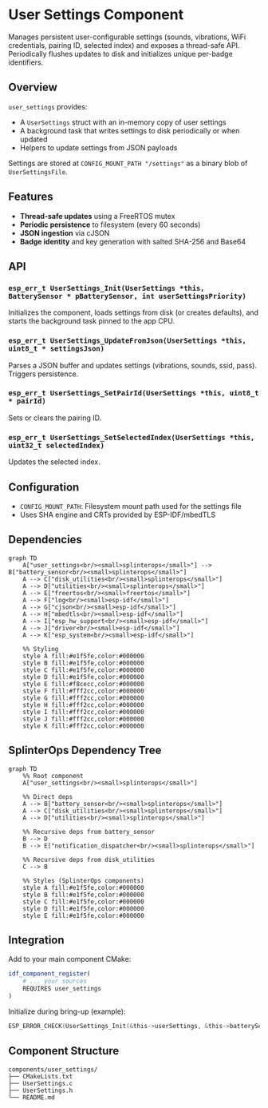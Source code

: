 # User Settings Component

Manages persistent user-configurable settings (sounds, vibrations, WiFi credentials, pairing ID, selected index) and exposes a thread-safe API. Periodically flushes updates to disk and initializes unique per-badge identifiers.

## Overview

`user_settings` provides:
- A `UserSettings` struct with an in-memory copy of user settings
- A background task that writes settings to disk periodically or when updated
- Helpers to update settings from JSON payloads

Settings are stored at `CONFIG_MOUNT_PATH "/settings"` as a binary blob of `UserSettingsFile`.

## Features

- **Thread-safe updates** using a FreeRTOS mutex
- **Periodic persistence** to filesystem (every 60 seconds)
- **JSON ingestion** via cJSON
- **Badge identity** and key generation with salted SHA-256 and Base64

## API

### `esp_err_t UserSettings_Init(UserSettings *this, BatterySensor * pBatterySensor, int userSettingsPriority)`
Initializes the component, loads settings from disk (or creates defaults), and starts the background task pinned to the app CPU.

### `esp_err_t UserSettings_UpdateFromJson(UserSettings *this, uint8_t * settingsJson)`
Parses a JSON buffer and updates settings (vibrations, sounds, ssid, pass). Triggers persistence.

### `esp_err_t UserSettings_SetPairId(UserSettings *this, uint8_t * pairId)`
Sets or clears the pairing ID.

### `esp_err_t UserSettings_SetSelectedIndex(UserSettings *this, uint32_t selectedIndex)`
Updates the selected index.

## Configuration

- `CONFIG_MOUNT_PATH`: Filesystem mount path used for the settings file
- Uses SHA engine and CRTs provided by ESP-IDF/mbedTLS

## Dependencies

```mermaid
graph TD
    A["user_settings<br/><small>splinterops</small>"] --> B["battery_sensor<br/><small>splinterops</small>"]
    A --> C["disk_utilities<br/><small>splinterops</small>"]
    A --> D["utilities<br/><small>splinterops</small>"]
    A --> E["freertos<br/><small>freertos</small>"]
    A --> F["log<br/><small>esp-idf</small>"]
    A --> G["cjson<br/><small>esp-idf</small>"]
    A --> H["mbedtls<br/><small>esp-idf</small>"]
    A --> I["esp_hw_support<br/><small>esp-idf</small>"]
    A --> J["driver<br/><small>esp-idf</small>"]
    A --> K["esp_system<br/><small>esp-idf</small>"]

    %% Styling
    style A fill:#e1f5fe,color:#000000
    style B fill:#e1f5fe,color:#000000
    style C fill:#e1f5fe,color:#000000
    style D fill:#e1f5fe,color:#000000
    style E fill:#f8cecc,color:#000000
    style F fill:#fff2cc,color:#000000
    style G fill:#fff2cc,color:#000000
    style H fill:#fff2cc,color:#000000
    style I fill:#fff2cc,color:#000000
    style J fill:#fff2cc,color:#000000
    style K fill:#fff2cc,color:#000000
```

## SplinterOps Dependency Tree

```mermaid
graph TD
    %% Root component
    A["user_settings<br/><small>splinterops</small>"]

    %% Direct deps
    A --> B["battery_sensor<br/><small>splinterops</small>"]
    A --> C["disk_utilities<br/><small>splinterops</small>"]
    A --> D["utilities<br/><small>splinterops</small>"]

    %% Recursive deps from battery_sensor
    B --> D
    B --> E["notification_dispatcher<br/><small>splinterops</small>"]

    %% Recursive deps from disk_utilities
    C --> B

    %% Styles (SplinterOps components)
    style A fill:#e1f5fe,color:#000000
    style B fill:#e1f5fe,color:#000000
    style C fill:#e1f5fe,color:#000000
    style D fill:#e1f5fe,color:#000000
    style E fill:#e1f5fe,color:#000000
```

## Integration

Add to your main component CMake:

```cmake
idf_component_register(
    # ... your sources
    REQUIRES user_settings
)
```

Initialize during bring-up (example):

```c
ESP_ERROR_CHECK(UserSettings_Init(&this->userSettings, &this->batterySensor, USER_SETTINGS_TASK_PRIORITY));
```

## Component Structure

```
components/user_settings/
├── CMakeLists.txt
├── UserSettings.c
├── UserSettings.h
└── README.md
```

